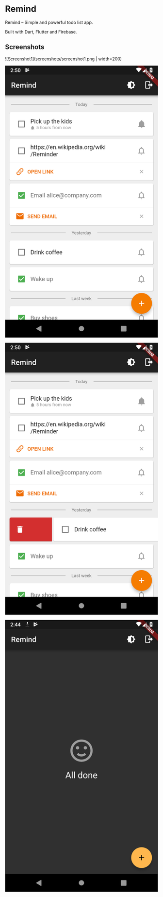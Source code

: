 # Remind

Remind – Simple and powerful todo list app.

Built with Dart, Flutter and Firebase.

## Screenshots

![Screenshot1](screenshots/screenshot1.png | width=200)

![Screenshot2](screenshots/screenshot2.png)

![Screenshot3](screenshots/screenshot3.png)

![Screenshot4](screenshots/screenshot4.png)

